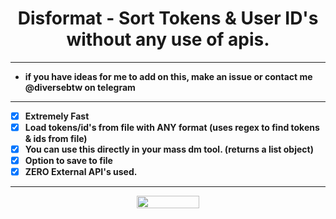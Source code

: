 <h1 align="center">Disformat - Sort Tokens & User ID's without any use of apis.</h1>

-----
- **if you have ideas for me to add on this, make an issue or contact me @diversebtw on telegram**
-----

- [X] **Extremely Fast**
- [X] **Load tokens/id's from file with ANY format (uses regex to find tokens & ids from file)**
- [X] **You can use this directly in your mass dm tool. (returns a list object)**
- [X] **Option to save to file**
- [X] **ZERO External API's used.**

-----

<p align="center">
  <img width="100" height="20" src="https://komarev.com/ghpvc/?username=haze-1337">
</p>
